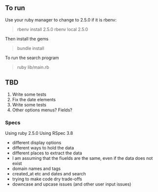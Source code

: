 ## To run
Use your ruby manager to change to 2.5.0
if it is rbenv:
> rbenv install 2.5.0
> rbenv local 2.5.0

Then install the gems
> bundle install

To run the search program
> ruby lib/main.rb

## TBD
1. Write some tests
2. Fix the date elements
3. Write some tests
4. Other options menus? Fields?

### Specs
Using ruby 2.5.0
Using RSpec 3.8


- different display options
- different ways to hold the data
- different places to extract the data
- I am assuming that the fiuelds are the same, even if the data does not exist
- domain names and tags
- created_at etc and dates and search
- trying to make code dry trade-offs
- downcase and upcase issues (and other user input issues)